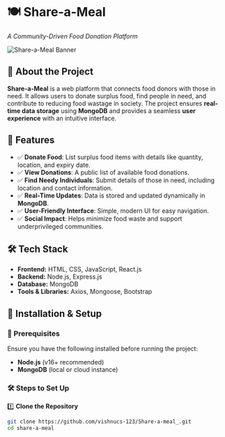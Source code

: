 # 🍽️ Share-a-Meal  
*A Community-Driven Food Donation Platform*  

![Share-a-Meal Banner](https://via.placeholder.com/1000x300?text=Share-a-Meal)  

## 📖 About the Project  
**Share-a-Meal** is a web platform that connects food donors with those in need. It allows users to donate surplus food, find people in need, and contribute to reducing food wastage in society. The project ensures **real-time data storage** using **MongoDB** and provides a seamless **user experience** with an intuitive interface.  

## 🌟 Features  
- ✅ **Donate Food**: List surplus food items with details like quantity, location, and expiry date.  
- ✅ **View Donations**: A public list of available food donations.  
- ✅ **Find Needy Individuals**: Submit details of those in need, including location and contact information.  
- ✅ **Real-Time Updates**: Data is stored and updated dynamically in **MongoDB**.  
- ✅ **User-Friendly Interface**: Simple, modern UI for easy navigation.  
- ✅ **Social Impact**: Helps minimize food waste and support underprivileged communities.  

## 🛠️ Tech Stack  
- **Frontend:** HTML, CSS, JavaScript, React.js  
- **Backend:** Node.js, Express.js  
- **Database:** MongoDB  
- **Tools & Libraries:** Axios, Mongoose, Bootstrap  

## 🚀 Installation & Setup  

### 📌 Prerequisites  
Ensure you have the following installed before running the project:  
- **Node.js** (v16+ recommended)  
- **MongoDB** (local or cloud instance)  

### 🛠️ Steps to Set Up  

1️⃣ **Clone the Repository**  
```bash
git clone https://github.com/vishnucs-123/Share-a-meal_.git
cd share-a-meal
